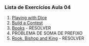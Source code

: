 ### Lista de Exercícios Aula 04

1. [Playing with Dice](https://codeforces.com/problemset/problem/378/A)
2. [Build a Contest](https://codeforces.com/problemset/problem/1100/B)
3. [Books](https://codeforces.com/problemset/problem/279/B) - RESOLVER
4. PROBLEMA DE SOMA DE PREFIXO 
5. [Rook, Bishop and King](https://codeforces.com/problemset/problem/370/A) - RESOLVER
